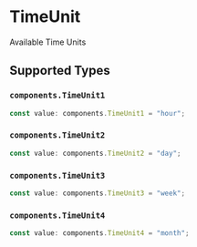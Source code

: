# TimeUnit

Available Time Units


## Supported Types

### `components.TimeUnit1`

```typescript
const value: components.TimeUnit1 = "hour";
```

### `components.TimeUnit2`

```typescript
const value: components.TimeUnit2 = "day";
```

### `components.TimeUnit3`

```typescript
const value: components.TimeUnit3 = "week";
```

### `components.TimeUnit4`

```typescript
const value: components.TimeUnit4 = "month";
```

